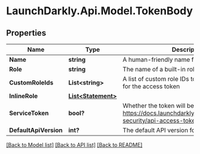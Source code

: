 # LaunchDarkly.Api.Model.TokenBody
## Properties

Name | Type | Description | Notes
------------ | ------------- | ------------- | -------------
**Name** | **string** | A human-friendly name for the access token | [optional] 
**Role** | **string** | The name of a built-in role for the token | [optional] 
**CustomRoleIds** | **List&lt;string&gt;** | A list of custom role IDs to use as access limits for the access token | [optional] 
**InlineRole** | [**List&lt;Statement&gt;**](Statement.md) |  | [optional] 
**ServiceToken** | **bool?** | Whether the token will be a service token https://docs.launchdarkly.com/home/account-security/api-access-tokens#service-tokens | [optional] 
**DefaultApiVersion** | **int?** | The default API version for this token | [optional] 

[[Back to Model list]](../README.md#documentation-for-models) [[Back to API list]](../README.md#documentation-for-api-endpoints) [[Back to README]](../README.md)

